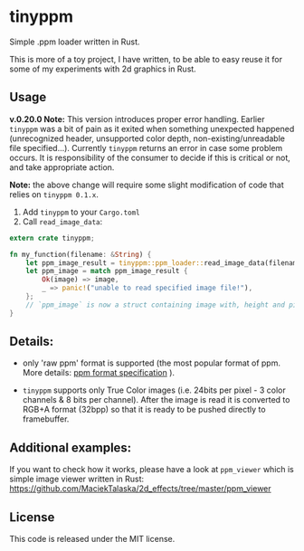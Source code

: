 tinyppm
=======

Simple .ppm loader written in Rust.

This is more of a toy project, I have written, to be able to easy reuse it for some of my experiments with 2d graphics in Rust.

Usage
-----

**v.0.20.0 Note:** This version introduces proper error handling. Earlier `tinyppm` was a bit of pain as it exited when something unexpected happened (unrecognized header, unsupported color depth, non-existing/unreadable file specified...). 
 Currently `tinyppm` returns an error in case some problem occurs. It is responsibility of the consumer to decide if this is critical or not, and take appropriate action.
 
 **Note:** the above change will require some slight modification of code that relies on `tinyppm 0.1.x`.

1. Add `tinyppm` to your `Cargo.toml`
2. Call `read_image_data`:

```rust
extern crate tinyppm;

fn my_function(filename: &String) {
    let ppm_image_result = tinyppm::ppm_loader::read_image_data(filename);
    let ppm_image = match ppm_image_result {
        Ok(image) => image,
        _ => panic!("unable to read specified image file!"),
    };
    // `ppm_image` is now a struct containing image with, height and pixels 
}

```

Details:
--------

- only 'raw ppm' format is supported (the most popular format of ppm. More details: [ppm format specification][ppm] ).

- `tinyppm` supports only True Color images (i.e. 24bits per pixel - 3 color channels & 8 bits per channel). After the image is read it is converted to RGB+A format (32bpp) so that it is ready to be pushed directly to framebuffer.

[ppm]: http://netpbm.sourceforge.net/doc/ppm.html

Additional examples:
--------------------

If you want to check how it works, please have a look at `ppm_viewer` which is simple image viewer written in Rust: https://github.com/MaciekTalaska/2d_effects/tree/master/ppm_viewer

License
-------
This code is released under the MIT license.
